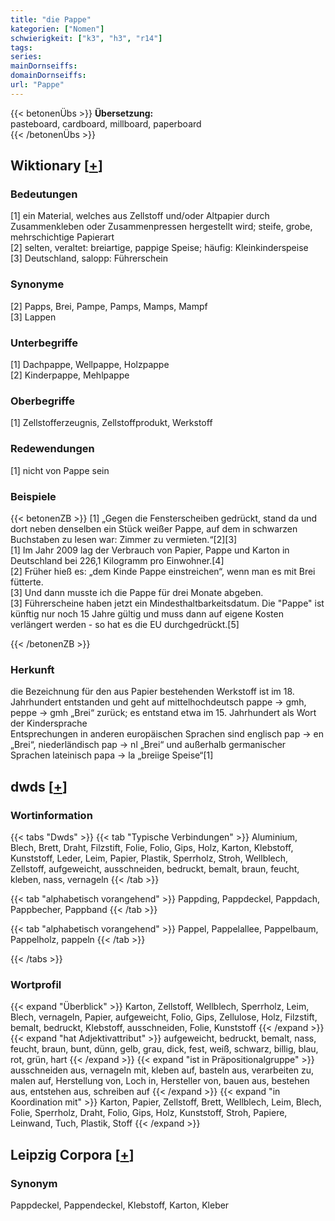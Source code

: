 ```yaml
---
title: "die Pappe"
kategorien: ["Nomen"]
schwierigkeit: ["k3", "h3", "r14"]
tags:
series:
mainDornseiffs:
domainDornseiffs:
url: "Pappe"
---
```


{{< betonenÜbs >}}
**Übersetzung:**  
pasteboard, cardboard, millboard, paperboard  
{{< /betonenÜbs >}}

## Wiktionary [[+](https://de.wiktionary.org/wiki/Pappe)]

### Bedeutungen
[1] ein Material, welches aus Zellstoff und/oder Altpapier durch Zusammenkleben oder Zusammenpressen hergestellt wird; steife, grobe, mehrschichtige Papierart  
[2] selten, veraltet: breiartige, pappige Speise; häufig: Kleinkinderspeise  
[3] Deutschland, salopp: Führerschein  

### Synonyme
[2] Papps, Brei, Pampe, Pamps, Mamps, Mampf  
[3] Lappen  

### Unterbegriffe
[1] Dachpappe, Wellpappe, Holzpappe  
[2] Kinderpappe, Mehlpappe  

### Oberbegriffe
[1] Zellstofferzeugnis, Zellstoffprodukt, Werkstoff  

### Redewendungen
[1] nicht von Pappe sein  

### Beispiele
{{< betonenZB >}}
[1] „Gegen die Fensterscheiben gedrückt, stand da und dort neben denselben ein Stück weißer Pappe, auf dem in schwarzen Buchstaben zu lesen war: Zimmer zu vermieten.“[2][3]  
[1] Im Jahr 2009 lag der Verbrauch von Papier, Pappe und Karton in Deutschland bei 226,1 Kilogramm pro Einwohner.[4]  
[2] Früher hieß es: „dem Kinde Pappe einstreichen“, wenn man es mit Brei fütterte.  
[3] Und dann musste ich die Pappe für drei Monate abgeben.  
[3] Führerscheine haben jetzt ein Mindesthaltbarkeitsdatum. Die "Pappe" ist künftig nur noch 15 Jahre gültig und muss dann auf eigene Kosten verlängert werden - so hat es die EU durchgedrückt.[5]  

{{< /betonenZB >}}
### Herkunft
die Bezeichnung für den aus Papier bestehenden Werkstoff ist im 18. Jahrhundert entstanden und geht auf mittelhochdeutsch pappe → gmh, peppe → gmh „Brei“ zurück; es entstand etwa im 15. Jahrhundert als Wort der Kindersprache  
Entsprechungen in anderen europäischen Sprachen sind englisch pap → en „Brei“, niederländisch pap → nl „Brei“ und außerhalb germanischer Sprachen lateinisch papa → la „breiige Speise“[1]  



## dwds [[+](https://www.dwds.de/wb/Pappe)]

### Wortinformation
{{< tabs "Dwds" >}}
{{< tab "Typische Verbindungen" >}}
Aluminium, Blech, Brett, Draht, Filzstift, Folie, Folio, Gips, Holz, Karton, Klebstoff, Kunststoff, Leder, Leim, Papier, Plastik, Sperrholz, Stroh, Wellblech, Zellstoff, aufgeweicht, ausschneiden, bedruckt, bemalt, braun, feucht, kleben, nass, vernageln
{{< /tab >}}

{{< tab "alphabetisch vorangehend" >}}
Pappding, Pappdeckel, Pappdach, Pappbecher, Pappband
{{< /tab >}}

{{< tab "alphabetisch vorangehend" >}}
Pappel, Pappelallee, Pappelbaum, Pappelholz, pappeln
{{< /tab >}}

{{< /tabs >}}

### Wortprofil
{{< expand "Überblick" >}} Karton, Zellstoff, Wellblech, Sperrholz, Leim, Blech, vernageln, Papier, aufgeweicht, Folio, Gips, Zellulose, Holz, Filzstift, bemalt, bedruckt, Klebstoff, ausschneiden, Folie, Kunststoff {{< /expand >}}
{{< expand "hat Adjektivattribut" >}} aufgeweicht, bedruckt, bemalt, nass, feucht, braun, bunt, dünn, gelb, grau, dick, fest, weiß, schwarz, billig, blau, rot, grün, hart {{< /expand >}}
{{< expand "ist in Präpositionalgruppe" >}} ausschneiden aus, vernageln mit, kleben auf, basteln aus, verarbeiten zu, malen auf, Herstellung von, Loch in, Hersteller von, bauen aus, bestehen aus, entstehen aus, schreiben auf {{< /expand >}}
{{< expand "in Koordination mit" >}} Karton, Papier, Zellstoff, Brett, Wellblech, Leim, Blech, Folie, Sperrholz, Draht, Folio, Gips, Holz, Kunststoff, Stroh, Papiere, Leinwand, Tuch, Plastik, Stoff {{< /expand >}}

## Leipzig Corpora [[+](https://corpora.uni-leipzig.de/en/res?word=Pappe&corpusId=deu_newscrawl-public_2018)]


### Synonym
Pappdeckel, Pappendeckel, Klebstoff, Karton, Kleber

